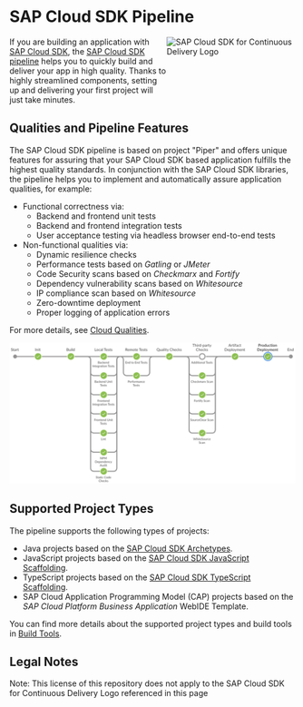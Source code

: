 # SAP Cloud SDK Pipeline

<img src="https://help.sap.com/doc/6c02295dfa8f47cf9c08a19f2e172901/1.0/en-US/logo-for-cd.svg" alt="SAP Cloud SDK for Continuous Delivery Logo" height="122.92" width="226.773" align="right"/></a>

If you are building an application with [SAP Cloud SDK](https://community.sap.com/topics/cloud-sdk), the [SAP Cloud SDK pipeline](https://github.com/SAP/cloud-s4-sdk-pipeline) helps you to quickly build and deliver your app in high quality.
Thanks to highly streamlined components, setting up and delivering your first project will just take minutes.

## Qualities and Pipeline Features

The SAP Cloud SDK pipeline is based on project "Piper" and offers unique features for assuring that your SAP Cloud SDK based application fulfills the highest quality standards.
In conjunction with the SAP Cloud SDK libraries, the pipeline helps you to implement and automatically assure application qualities, for example:

* Functional correctness via:
    * Backend and frontend unit tests
    * Backend and frontend integration tests
    * User acceptance testing via headless browser end-to-end tests
* Non-functional qualities via:
    * Dynamic resilience checks
    * Performance tests based on *Gatling* or *JMeter*
    * Code Security scans based on *Checkmarx* and *Fortify*
    * Dependency vulnerability scans based on *Whitesource*
    * IP compliance scan based on *Whitesource*
    * Zero-downtime deployment
    * Proper logging of application errors

For more details, see [Cloud Qualities](../cloud-qualities).

![Screenshot of SAP Cloud SDK Pipeline](../../images/cloud-sdk-pipeline.png)

## Supported Project Types

The pipeline supports the following types of projects:

* Java projects based on the [SAP Cloud SDK Archetypes](https://mvnrepository.com/artifact/com.sap.cloud.sdk.archetypes).
* JavaScript projects based on the [SAP Cloud SDK JavaScript Scaffolding](https://github.com/SAP/cloud-s4-sdk-examples/tree/scaffolding-js).
* TypeScript projects based on the [SAP Cloud SDK TypeScript Scaffolding](https://github.com/SAP/cloud-s4-sdk-examples/tree/scaffolding-ts).
* SAP Cloud Application Programming Model (CAP) projects based on the _SAP Cloud Platform Business Application_ WebIDE Template.

You can find more details about the supported project types and build tools in [Build Tools](../build-tools).

## Legal Notes

Note: This license of this repository does not apply to the SAP Cloud SDK for Continuous Delivery Logo referenced in this page
